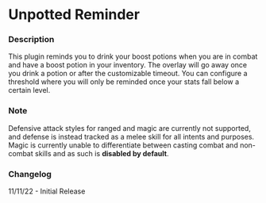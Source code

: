 # Unpotted Reminder

### Description
This plugin reminds you to drink your boost potions when you are in combat and have a boost potion in your inventory. 
The overlay will go away once you drink a potion or after the customizable timeout.
You can configure a threshold where you will only be reminded once your stats fall below a certain level.

### Note
Defensive attack styles for ranged and magic are currently not supported, and defense is instead tracked as a melee skill 
for all intents and purposes. Magic is currently unable to differentiate between casting combat and non-combat skills and 
as such is **disabled by default**.

### Changelog
11/11/22 - Initial Release